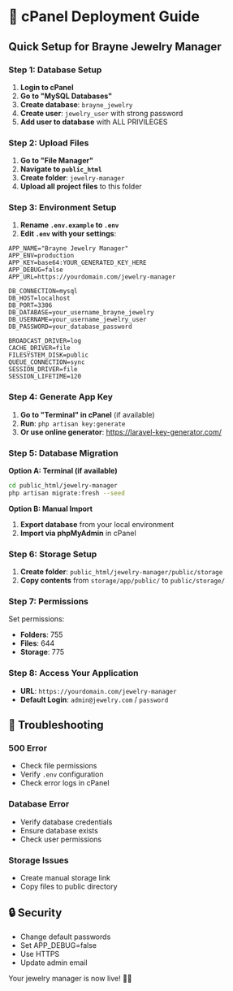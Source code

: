 # 🚀 cPanel Deployment Guide

## Quick Setup for Brayne Jewelry Manager

### Step 1: Database Setup
1. **Login to cPanel**
2. **Go to "MySQL Databases"**
3. **Create database**: `brayne_jewelry`
4. **Create user**: `jewelry_user` with strong password
5. **Add user to database** with ALL PRIVILEGES

### Step 2: Upload Files
1. **Go to "File Manager"**
2. **Navigate to `public_html`**
3. **Create folder**: `jewelry-manager`
4. **Upload all project files** to this folder

### Step 3: Environment Setup
1. **Rename `.env.example` to `.env`**
2. **Edit `.env` with your settings**:

```env
APP_NAME="Brayne Jewelry Manager"
APP_ENV=production
APP_KEY=base64:YOUR_GENERATED_KEY_HERE
APP_DEBUG=false
APP_URL=https://yourdomain.com/jewelry-manager

DB_CONNECTION=mysql
DB_HOST=localhost
DB_PORT=3306
DB_DATABASE=your_username_brayne_jewelry
DB_USERNAME=your_username_jewelry_user
DB_PASSWORD=your_database_password

BROADCAST_DRIVER=log
CACHE_DRIVER=file
FILESYSTEM_DISK=public
QUEUE_CONNECTION=sync
SESSION_DRIVER=file
SESSION_LIFETIME=120
```

### Step 4: Generate App Key
1. **Go to "Terminal" in cPanel** (if available)
2. **Run**: `php artisan key:generate`
3. **Or use online generator**: https://laravel-key-generator.com/

### Step 5: Database Migration
**Option A: Terminal (if available)**
```bash
cd public_html/jewelry-manager
php artisan migrate:fresh --seed
```

**Option B: Manual Import**
1. **Export database** from your local environment
2. **Import via phpMyAdmin** in cPanel

### Step 6: Storage Setup
1. **Create folder**: `public_html/jewelry-manager/public/storage`
2. **Copy contents** from `storage/app/public/` to `public/storage/`

### Step 7: Permissions
Set permissions:
- **Folders**: 755
- **Files**: 644
- **Storage**: 775

### Step 8: Access Your Application
- **URL**: `https://yourdomain.com/jewelry-manager`
- **Default Login**: `admin@jewelry.com` / `password`

## 🔧 Troubleshooting

### 500 Error
- Check file permissions
- Verify `.env` configuration
- Check error logs in cPanel

### Database Error
- Verify database credentials
- Ensure database exists
- Check user permissions

### Storage Issues
- Create manual storage link
- Copy files to public directory

## 🔒 Security
- Change default passwords
- Set APP_DEBUG=false
- Use HTTPS
- Update admin email

Your jewelry manager is now live! 🏪✨ 